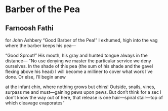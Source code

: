 # Barber of the Pea
## Farnoosh Fathi
for John Ashbery
“Good Barber of the Pea!” I exhumed,
high into the vag
where the barber keeps his
pea—

“Good Sprout!” His mouth, his gray
and hunted tongue
always in the distance—
"No use denying
we master the particular service
we deny ourselves. In the shade of this pea
(the sum of his shade and the gavel
flexing above his head)
I will become
a milliner to cover what work I’ve
done. Or else, I’ll begin anew

at the infant chin,
where nothing grows but chins!
Outside, snails, vines, surpass me
and must—gaining pews upon
pews. But don’t think for a sec
I don’t know the way out of here, that release is
one hair—spiral stair—top of which
cleavage evaporates”
